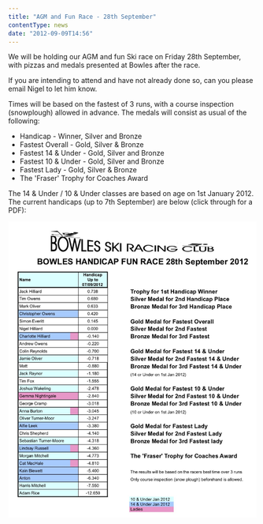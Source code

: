 ```yaml
---
title: "AGM and Fun Race - 28th September"
contentType: news
date: "2012-09-09T14:56"
---
```


We will be holding our AGM and fun Ski race on Friday 28th September, with pizzas and medals presented at Bowles after the race.

If you are intending to attend and have not already done so, can you please email Nigel to let him know.

Times will be based on the fastest of 3 runs, with a course inspection (snowplough) allowed in advance. The medals will consist as usual of the following:

* Handicap - Winner, Silver and Bronze
* Fastest Overall - Gold, Silver & Bronze
* Fastest 14 & Under - Gold, Silver and Bronze
* Fastest 10 & Under - Gold, Silver and Bronze
* Fastest Lady - Gold, Silver & Bronze
* The 'Fraser' Trophy for Coaches Award

The 14 & Under / 10 & Under classes are based on age on 1st January 2012. The current handicaps (up to 7th September) are below (click through for a PDF):

![](Bowles-Handicap-Fun-Race.jpg)
